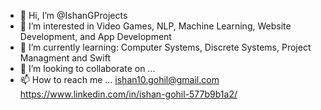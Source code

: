 - 👋 Hi, I’m @IshanGProjects
- 👀 I’m interested in Video Games, NLP, Machine Learning, Website Development, and App Development
- 🌱 I’m currently learning: Computer Systems, Discrete Systems, Project Managment and Swift
- 💞️ I’m looking to collaborate on ...
- 📫 How to reach me ...
ishan10.gohil@gmail.com
https://www.linkedin.com/in/ishan-gohil-577b9b1a2/

<!---
IshanGProjects/IshanGProjects is a ✨ special ✨ repository because its `README.md` (this file) appears on your GitHub profile.
You can click the Preview link to take a look at your changes.
--->
